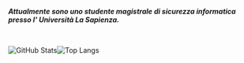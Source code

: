 **_Attualmente sono uno studente magistrale di sicurezza informatica presso l' Università La Sapienza._**

<br>
      
 <!-- ![](https://github-readme-stats.vercel.app/api?username=garrati-0k&show_icons=true&theme=dracula&border_radius=5&include_all_commits=true) -->
      
![GitHub Stats](https://github-readme-stats.vercel.app/api?username=garrati-0&line_height=31.5&theme=onedark&show_icons=true&count_private=true&include_all_commits=true&hide=contribs,stars)![Top Langs](https://github-readme-stats.vercel.app/api/top-langs/?username=garrati-0&layout=compact&theme=onedark&show)
